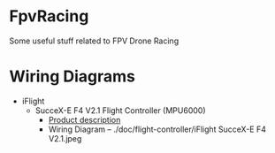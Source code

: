 # FpvRacing
Some useful stuff related to FPV Drone Racing

# Wiring Diagrams

* iFlight
    * SucceX-E F4 V2.1 Flight Controller (MPU6000)
        * [Product description](https://shop.iflight-rc.com/index.php?route=product/product&product_id=978)
        * Wiring Diagram – ./doc/flight-controller/iFlight SucceX-E F4 V2.1.jpeg  
